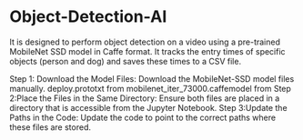 # Object-Detection-AI
It is designed to perform object detection on a video using a pre-trained MobileNet SSD model in Caffe format. It tracks the entry times of specific objects (person and dog) and saves these times to a CSV file.

Step 1: Download the Model Files: Download the MobileNet-SSD model files manually.
deploy.prototxt from 
mobilenet_iter_73000.caffemodel from 
Step 2:Place the Files in the Same Directory: Ensure both files are placed in a directory that is accessible from the Jupyter Notebook.
Step 3:Update the Paths in the Code: Update the code to point to the correct paths where these files are stored.
